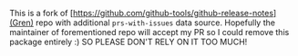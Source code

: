 This is a fork of [https://github.com/github-tools/github-release-notes](Gren) repo with additional `prs-with-issues` data source. Hopefully the maintainer of forementioned repo will accept my PR so I could remove this package entirely :) SO PLEASE DON'T RELY ON IT TOO MUCH!